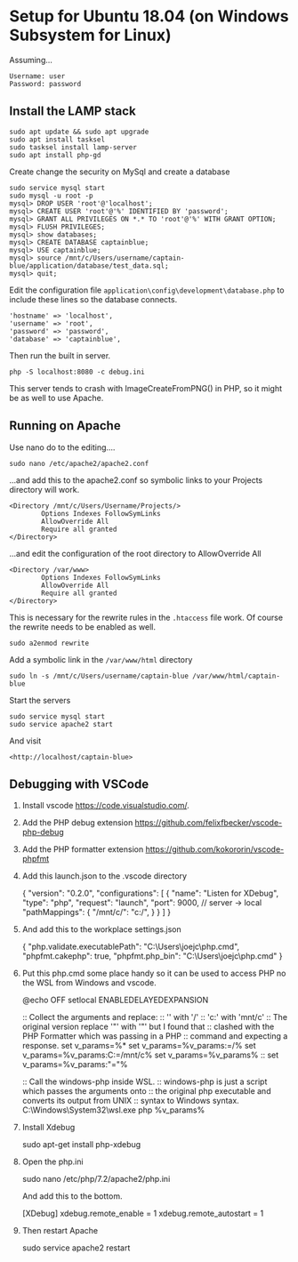# Setup for Ubuntu 18.04 (on Windows Subsystem for Linux)

Assuming...

    Username: user
    Password: password

## Install the LAMP stack

    sudo apt update && sudo apt upgrade
    sudo apt install tasksel
    sudo tasksel install lamp-server
    sudo apt install php-gd

Create change the security on MySql and create a database

    sudo service mysql start
    sudo mysql -u root -p
    mysql> DROP USER 'root'@'localhost';
    mysql> CREATE USER 'root'@'%' IDENTIFIED BY 'password';
    mysql> GRANT ALL PRIVILEGES ON *.* TO 'root'@'%' WITH GRANT OPTION;
    mysql> FLUSH PRIVILEGES;
    mysql> show databases;
    mysql> CREATE DATABASE captainblue;
    mysql> USE captainblue;
    mysql> source /mnt/c/Users/username/captain-blue/application/database/test_data.sql;
    mysql> quit;

Edit the configuration file `application\config\development\database.php` to include these lines so the database connects.

	'hostname' => 'localhost',
	'username' => 'root',
	'password' => 'password',
	'database' => 'captainblue',

Then run the built in server.

    php -S localhost:8080 -c debug.ini

This server tends to crash with ImageCreateFromPNG() in PHP, so it might be as well to use Apache.

## Running on Apache

Use nano do to the editing….

	sudo nano /etc/apache2/apache2.conf

...and add this to the apache2.conf so symbolic links to your Projects directory will work.

    <Directory /mnt/c/Users/Username/Projects/>
            Options Indexes FollowSymLinks
            AllowOverride All
            Require all granted
    </Directory>

...and edit the configuration of the root directory to AllowOverride All

    <Directory /var/www>
            Options Indexes FollowSymLinks
            AllowOverride All
            Require all granted
    </Directory>

This is necessary for the rewrite rules in the `.htaccess` file work.  Of course the rewrite needs to be enabled as well.

    sudo a2enmod rewrite

Add a symbolic link in the `/var/www/html` directory

    sudo ln -s /mnt/c/Users/username/captain-blue /var/www/html/captain-blue

Start the servers

    sudo service mysql start
    sudo service apache2 start

And visit

    <http://localhost/captain-blue>

## Debugging with VSCode

1. Install vscode https://code.visualstudio.com/.
2. Add the PHP debug extension https://github.com/felixfbecker/vscode-php-debug
3. Add the PHP formatter extension https://github.com/kokororin/vscode-phpfmt 
4. Add this launch.json to the .vscode directory

    {
        "version": "0.2.0",
        "configurations": [
            {
                "name": "Listen for XDebug",
                "type": "php",
                "request": "launch",
                "port": 9000,
                // server -> local
                "pathMappings": {
                    "/mnt/c/": "c:/",
                }
            }
        ]
    }

5. And add this to the workplace settings.json

    {
        "php.validate.executablePath": "C:\\Users\\joejc\\php.cmd",
        "phpfmt.cakephp": true,
        "phpfmt.php_bin": "C:\\Users\\joejc\\php.cmd"
    }

6.	Put this php.cmd some place handy so it can be used to access PHP no the WSL from Windows and vscode.

    @echo OFF
    setlocal ENABLEDELAYEDEXPANSION

    :: Collect the arguments and replace:
    :: '\' with '/'
    :: 'c:' with 'mnt/c'
    :: The original version replace '"' with '\"' but I found that
    :: clashed with the PHP Formatter which was passing in a PHP 
    :: command and expecting a response.
    set v_params=%*
    set v_params=%v_params:\=/%
    set v_params=%v_params:C:=/mnt/c%
    set v_params=%v_params%
    :: set v_params=%v_params:"=\"%

    :: Call the windows-php inside WSL.
    :: windows-php is just a script which passes the arguments onto
    :: the original php executable and converts its output from UNIX
    :: syntax to Windows syntax.
    C:\Windows\System32\wsl.exe php %v_params%

7. Install Xdebug

    sudo apt-get install php-xdebug

8. Open the php.ini

    sudo nano /etc/php/7.2/apache2/php.ini

    And add this to the bottom.

    [XDebug]
    xdebug.remote_enable = 1
    xdebug.remote_autostart = 1

9. Then restart Apache

    sudo service apache2 restart